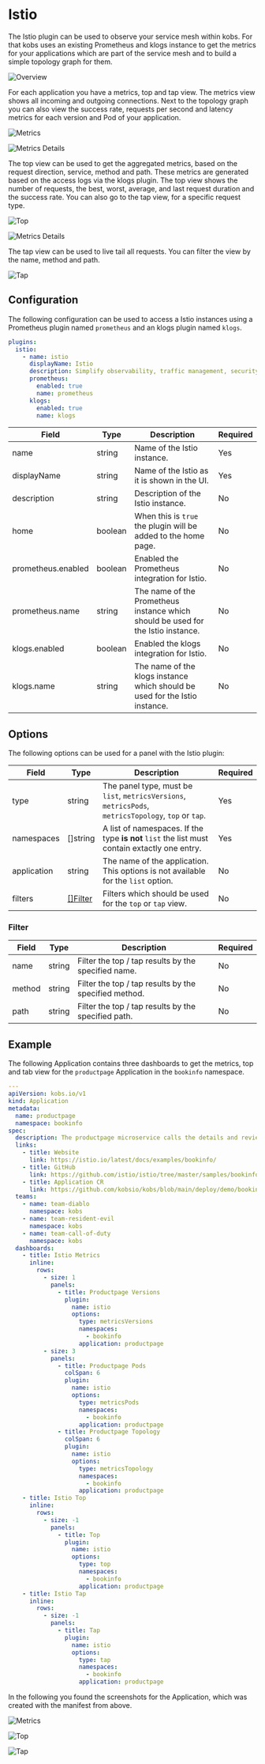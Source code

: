 # Istio

The Istio plugin can be used to observe your service mesh within kobs. For that kobs uses an existing Prometheus and klogs instance to get the metrics for your applications which are part of the service mesh and to build a simple topology graph for them.

![Overview](assets/istio-page-overview.png)

For each application you have a metrics, top and tap view. The metrics view shows all incoming and outgoing connections. Next to the topology graph you can also view the success rate, requests per second and latency metrics for each version and Pod of your application.

![Metrics](assets/istio-page-metrics-details.png)

![Metrics Details](assets/istio-page-metrics.png)

The top view can be used to get the aggregated metrics, based on the request direction, service, method and path. These metrics are generated based on the access logs via the klogs plugin. The top view shows the number of requests, the best, worst, average, and last request duration and the success rate. You can also go to the tap view, for a specific request type.

![Top](assets/istio-page-top.png)

![Metrics Details](assets/istio-page-top-details.png)

The tap view can be used to live tail all requests. You can filter the view by the name, method and path.

![Tap](assets/istio-page-tap.png)

## Configuration

The following configuration can be used to access a Istio instances using a Prometheus plugin named `prometheus` and an klogs plugin named `klogs`.

```yaml
plugins:
  istio:
    - name: istio
      displayName: Istio
      description: Simplify observability, traffic management, security, and policy with the leading service mesh.
      prometheus:
        enabled: true
        name: prometheus
      klogs:
        enabled: true
        name: klogs
```

| Field | Type | Description | Required |
| ----- | ---- | ----------- | -------- |
| name | string | Name of the Istio instance. | Yes |
| displayName | string | Name of the Istio as it is shown in the UI. | Yes |
| description | string | Description of the Istio instance. | No |
| home | boolean | When this is `true` the plugin will be added to the home page. | No |
| prometheus.enabled | boolean | Enabled the Prometheus integration for Istio. | No |
| prometheus.name | string | The name of the Prometheus instance which should be used for the Istio instance. | No |
| klogs.enabled | boolean | Enabled the klogs integration for Istio. | No |
| klogs.name | string | The name of the klogs instance which should be used for the Istio instance. | No |

## Options

The following options can be used for a panel with the Istio plugin:

| Field | Type | Description | Required |
| ----- | ---- | ----------- | -------- |
| type | string | The panel type, must be `list`, `metricsVersions`, `metricsPods`, `metricsTopology`, `top` or `tap`. | Yes |
| namespaces | []string | A list of namespaces. If the type **is not** `list` the list must contain extactly one entry. | Yes |
| application | string | The name of the application. This options is not available for the `list` option. | No |
| filters | [[]Filter](#filter) | Filters which should be used for the `top` or `tap` view. | No |

### Filter

| Field | Type | Description | Required |
| ----- | ---- | ----------- | -------- |
| name | string | Filter the top / tap results by the specified name. | No |
| method | string | Filter the top / tap results by the specified method. | No |
| path | string | Filter the top / tap results by the specified path. | No |

## Example

The following Application contains three dashboards to get the metrics, top and tab view for the `productpage` Application in the `bookinfo` namespace.

```yaml
---
apiVersion: kobs.io/v1
kind: Application
metadata:
  name: productpage
  namespace: bookinfo
spec:
  description: The productpage microservice calls the details and reviews microservices to populate the page.
  links:
    - title: Website
      link: https://istio.io/latest/docs/examples/bookinfo/
    - title: GitHub
      link: https://github.com/istio/istio/tree/master/samples/bookinfo
    - title: Application CR
      link: https://github.com/kobsio/kobs/blob/main/deploy/demo/bookinfo/productpage-application.yaml
  teams:
    - name: team-diablo
      namespace: kobs
    - name: team-resident-evil
      namespace: kobs
    - name: team-call-of-duty
      namespace: kobs
  dashboards:
    - title: Istio Metrics
      inline:
        rows:
          - size: 1
            panels:
              - title: Productpage Versions
                plugin:
                  name: istio
                  options:
                    type: metricsVersions
                    namespaces:
                      - bookinfo
                    application: productpage
          - size: 3
            panels:
              - title: Productpage Pods
                colSpan: 6
                plugin:
                  name: istio
                  options:
                    type: metricsPods
                    namespaces:
                      - bookinfo
                    application: productpage
              - title: Productpage Topology
                colSpan: 6
                plugin:
                  name: istio
                  options:
                    type: metricsTopology
                    namespaces:
                      - bookinfo
                    application: productpage
    - title: Istio Top
      inline:
        rows:
          - size: -1
            panels:
              - title: Top
                plugin:
                  name: istio
                  options:
                    type: top
                    namespaces:
                      - bookinfo
                    application: productpage
    - title: Istio Tap
      inline:
        rows:
          - size: -1
            panels:
              - title: Tap
                plugin:
                  name: istio
                  options:
                    type: tap
                    namespaces:
                      - bookinfo
                    application: productpage
```

In the following you found the screenshots for the Application, which was created with the manifest from above.

![Metrics](assets/istio-panel-metrics.png)

![Top](assets/istio-panel-top.png)

![Tap](assets/istio-panel-tap.png)
